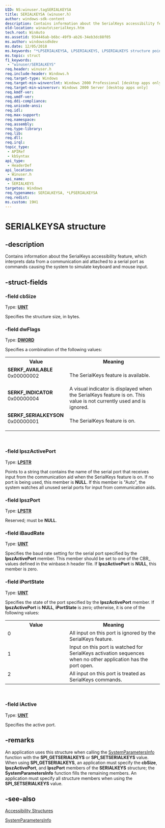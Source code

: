 ```yaml
---
UID: NS:winuser.tagSERIALKEYSA
title: SERIALKEYSA (winuser.h)
author: windows-sdk-content
description: Contains information about the SerialKeys accessibility feature, which interprets data from a communication aid attached to a serial port as commands causing the system to simulate keyboard and mouse input.
old-location: winauto\serialkeys.htm
tech.root: WinAuto
ms.assetid: 934446ab-b6bc-49f9-ab26-34eb3dc88f05
ms.author: windowssdkdev
ms.date: 12/05/2018
ms.keywords: "*LPSERIALKEYSA, LPSERIALKEYS, LPSERIALKEYS structure pointer [Windows Accessibility], SERIALKEYS, SERIALKEYS structure [Windows Accessibility], SERIALKEYSA, SERKF_AVAILABLE, SERKF_INDICATOR, SERKF_SERIALKEYSON, _win32_SERIALKEYS_str, msaa.serialkeys, tagSERIALKEYSA, tagSERIALKEYSW, winauto.serialkeys, winuser/LPSERIALKEYS, winuser/SERIALKEYS"
ms.topic: struct
f1_keywords: 
 - "winuser/SERIALKEYS"
req.header: winuser.h
req.include-header: Windows.h
req.target-type: Windows
req.target-min-winverclnt: Windows 2000 Professional [desktop apps only]
req.target-min-winversvr: Windows 2000 Server [desktop apps only]
req.kmdf-ver: 
req.umdf-ver: 
req.ddi-compliance: 
req.unicode-ansi: 
req.idl: 
req.max-support: 
req.namespace: 
req.assembly: 
req.type-library: 
req.lib: 
req.dll: 
req.irql: 
topic_type:
 - APIRef
 - kbSyntax
api_type:
 - HeaderDef
api_location:
 - Winuser.h
api_name:
 - SERIALKEYS
targetos: Windows
req.typenames: SERIALKEYSA, *LPSERIALKEYSA
req.redist: 
ms.custom: 19H1
---
```


# SERIALKEYSA structure


## -description


Contains information about the SerialKeys accessibility feature, which interprets data from a communication aid attached to a serial port as commands causing the system to simulate keyboard and mouse input.
      


## -struct-fields




### -field cbSize

Type: <b><a href="https://docs.microsoft.com/windows/desktop/WinProg/windows-data-types">UINT</a></b>

Specifies the structure size, in bytes.


### -field dwFlags

Type: <b><a href="https://docs.microsoft.com/windows/desktop/WinProg/windows-data-types">DWORD</a></b>


Specifies a combination of the following values:



<table>
<tr>
<th>Value</th>
<th>Meaning</th>
</tr>
<tr>
<td width="40%"><a id="SERKF_AVAILABLE"></a><a id="serkf_available"></a><dl>
<dt><b>SERKF_AVAILABLE</b></dt>
<dt>0x00000002</dt>
</dl>
</td>
<td width="60%">
The SerialKeys feature is available.

</td>
</tr>
<tr>
<td width="40%"><a id="SERKF_INDICATOR"></a><a id="serkf_indicator"></a><dl>
<dt><b>SERKF_INDICATOR</b></dt>
<dt>0x00000004</dt>
</dl>
</td>
<td width="60%">
A visual indicator is displayed when the SerialKeys feature is on. This value is not currently used and is ignored.

</td>
</tr>
<tr>
<td width="40%"><a id="SERKF_SERIALKEYSON"></a><a id="serkf_serialkeyson"></a><dl>
<dt><b>SERKF_SERIALKEYSON</b></dt>
<dt>0x00000001</dt>
</dl>
</td>
<td width="60%">
The SerialKeys feature is on.

</td>
</tr>
</table>
 


### -field lpszActivePort

Type: <b><a href="https://docs.microsoft.com/windows/desktop/WinProg/windows-data-types">LPSTR</a></b>

Points to a string that contains the name of the serial port that receives input from the communication aid when the SerialKeys feature is on. If no port is being used, this member is <b>NULL</b>. If this member is "Auto", the system watches all unused serial ports for input from communication aids.


### -field lpszPort

Type: <b><a href="https://docs.microsoft.com/windows/desktop/WinProg/windows-data-types">LPSTR</a></b>

Reserved; must be <b>NULL</b>.


### -field iBaudRate

Type: <b><a href="https://docs.microsoft.com/windows/desktop/WinProg/windows-data-types">UINT</a></b>

Specifies the baud rate setting for the serial port specified by the <b>lpszActivePort</b> member. This member should be set to one of the CBR_ values defined in the winbase.h header file. If <b>lpszActivePort</b> is <b>NULL</b>, this member is zero.


### -field iPortState

Type: <b><a href="https://docs.microsoft.com/windows/desktop/WinProg/windows-data-types">UINT</a></b>


Specifies the state of the port specified by the <b>lpszActivePort</b> member. If <b>lpszActivePort</b> is <b>NULL</b>, <b>iPortState</b> is zero; otherwise, it is one of the following values:



<table>
<tr>
<th>Value</th>
<th>Meaning</th>
</tr>
<tr>
<td width="40%">
<dl>
<dt>0</dt>
</dl>
</td>
<td width="60%">
All input on this port is ignored by the SerialKeys feature.

</td>
</tr>
<tr>
<td width="40%">
<dl>
<dt>1</dt>
</dl>
</td>
<td width="60%">
Input on this port is watched for SerialKeys activation sequences when no other application has the port open.

</td>
</tr>
<tr>
<td width="40%">
<dl>
<dt>2</dt>
</dl>
</td>
<td width="60%">
All input on this port is treated as SerialKeys commands.

</td>
</tr>
</table>
 


### -field iActive

Type: <b><a href="https://docs.microsoft.com/windows/desktop/WinProg/windows-data-types">UINT</a></b>

Specifies the active port.


## -remarks



An application uses this structure when calling the <a href="https://docs.microsoft.com/windows/desktop/api/winuser/nf-winuser-systemparametersinfoa">SystemParametersInfo</a> function with the <b>SPI_GETSERIALKEYS</b> or <b>SPI_SETSERIALKEYS</b> value. When using <b>SPI_GETSERIALKEYS</b>, an application must specify the <b>cbSize</b>, <b>lpszActivePort</b>, and <b>lpszPort</b> members of the <b>SERIALKEYS</b> structure; the <b>SystemParametersInfo</b> function fills the remaining members. An application must specify all structure members when using the <b>SPI_SETSERIALKEYS</b> value.




## -see-also




<a href="https://docs.microsoft.com/windows/desktop/WinAuto/accessibility-structures">Accessibility Structures</a>



<a href="https://docs.microsoft.com/windows/desktop/api/winuser/nf-winuser-systemparametersinfoa">SystemParametersInfo</a>
 

 


